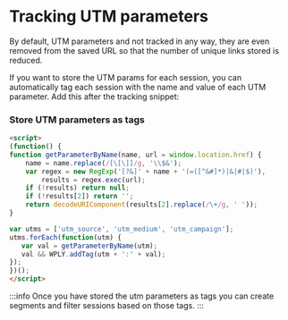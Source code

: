 # Tracking UTM parameters

By default, UTM parameters and not tracked in any way, they are even removed from the saved URL so that the number of unique links stored is reduced.

If you want to store the UTM params for each session, you can automatically tag each session with the name and value of each UTM parameter. Add this after the tracking snippet:

### Store UTM parameters as tags

```html
<script>
(function() {
function getParameterByName(name, url = window.location.href) {
    name = name.replace(/[\[\]]/g, '\\$&');
    var regex = new RegExp('[?&]' + name + '(=([^&#]*)|&|#|$)'),
        results = regex.exec(url);
    if (!results) return null;
    if (!results[2]) return '';
    return decodeURIComponent(results[2].replace(/\+/g, ' '));
}

var utms = ['utm_source', 'utm_medium', 'utm_campaign'];
utms.forEach(function(utm) {
   var val = getParameterByName(utm);
   val && WPLY.addTag(utm + ':' + val);
});
})();
</script>
```

:::info
Once you have stored the utm parameters as tags you can create segments and filter sessions based on those tags.
:::
